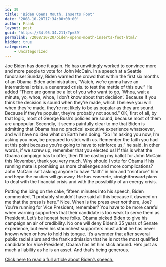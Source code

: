 ```yaml
---
id: 39
title: 'Biden Opens Mouth, Inserts Foot'
date: '2008-10-20T17:34:00+00:00'
author: Frank
layout: post
guid: 'https://34.95.34.211/?p=39'
permalink: /2008/10/20/biden-opens-mouth-inserts-foot-html/
hidden: true
categories:
    - Uncategorized
---
```


Joe Biden has done it again. He has unwittingly worked to convince more and more people to vote for John McCain. In a speech at a Seattle fundraiser Sunday, Biden warned the crowd that within the first six months of an Obama-Biden administration, “Watch, we’re gonna have an international crisis, a generated crisis, to test the mettle of this guy.” He added “There are gonna be a lot of you who want to go, ‘Whoa, wait a minute, yo, whoa, whoa, I don’t know about that decision’. Because if you think the decision is sound when they’re made, which I believe you will when they’re made, they’re not likely to be as popular as they are sound. Because if they’re popular, they’re probably not sound.” OK, first of all, by that logic, most of George Bush’s policies are sound, because most of them are unpopular. Secondly, it seems painfully clear to me that Biden is admitting that Obama has no practical executive experience whatsoever, and will have no idea what on Earth he’s doing. “So I’m asking you now, I’m asking you now, be prepared to stick with us. Remember the faith you had at this point because you’re going to have to reinforce us,” he said. In other words, if we screw up, remember that you elected us! If this is what the Obama campaign has to offer, then I’ll be casting my ballot for John McCain this November, thank you very much. Why should I vote for Obama if his running mate is promising us more challenges and more complications? John McCain isn’t asking anyone to have “faith” in him and “reinforce” him and hope the nasties will go away. He has concrete, straightforward plans to deal with the financial crisis and with the possibility of an energy crisis.

Putting the icing on the cake, fifteen minutes into his speech, Biden commented, “I probably shouldn’t have said all this because it dawned on me that the press is here.” Nice. When is the press ever *not* there, Joe? You’re running for Vice President, remember? You have to be more careful when warning supporters that their candidate is too weak to serve them as President. Let’s be honest here folks. Obama picked Biden to give his campaign an air of credibility. No one will deny Biden’s 35 years of Senate experience, but even his staunchest supporters must admit he has never known when or how to hold his tongue. It’s a wonder that after several public racial slurs and the frank admission that he is not the most qualified candidate for Vice President, Obama has let him stick around. He’s just as much a liability as he is an asset. And that’s being generous.

[Click here to read a full article about Biden’s speech.](http://blogs.abcnews.com/politicalradar/2008/10/biden-to-suppor.html)
